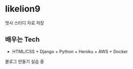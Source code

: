 # likelion9
멋사 스터디 자료 저장

## 배우는 Tech
- HTML/CSS + Django + Python + Heroku + AWS + Docker

블로그 만들기 실습 중 

